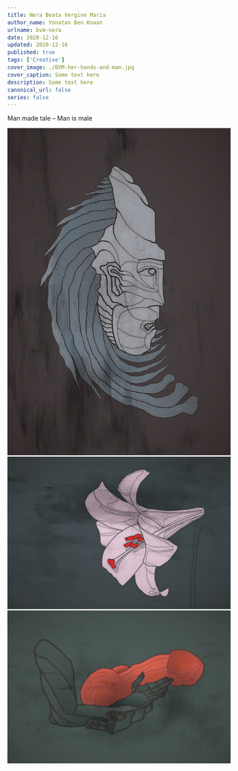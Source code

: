 ```yaml
---
title: Nera Beata Vergine Maria
author_name: Yonatan Ben Knaan
urlname: bvm-nera
date: 2020-12-16
updated: 2020-12-16
published: true
tags: ['Creative']
cover_image: ./BVM-her-hands-and-man.jpg
cover_caption: Some text here
description: Some text here
canonical_url: false
series: false
---
```


Man made tale – Man is male

![bvm](./BVM-her-face.jpg)
![bvm](./BVM-her-flower.jpg)
![bvm](./BVM-her-hands-and-man.jpg)












